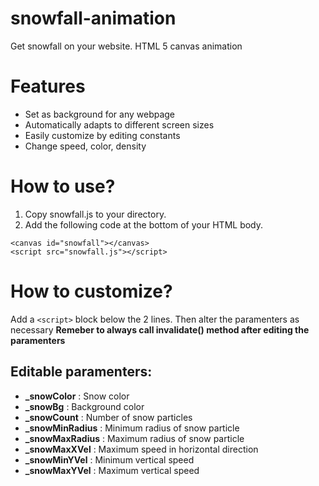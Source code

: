 # snowfall-animation

Get snowfall on your website. HTML 5 canvas animation

# Features

- Set as background for any webpage
- Automatically adapts to different screen sizes
- Easily customize by editing constants
- Change speed, color, density

# How to use?

1. Copy snowfall.js to your directory.
2. Add the following code at the bottom of your HTML body.

```
<canvas id="snowfall"></canvas>
<script src="snowfall.js"></script>
```

# How to customize?

Add a `<script>` block below the 2 lines. Then alter the paramenters as necessary
**Remeber to always call invalidate() method after editing the paramenters**

## Editable paramenters:

- **\_snowColor** : Snow color
- **\_snowBg** : Background color
- **\_snowCount** : Number of snow particles
- **\_snowMinRadius** : Minimum radius of snow particle
- **\_snowMaxRadius** : Maximum radius of snow particle
- **\_snowMaxXVel** : Maximum speed in horizontal direction
- **\_snowMinYVel** : Minimum vertical speed
- **\_snowMaxYVel** : Maximum vertical speed
